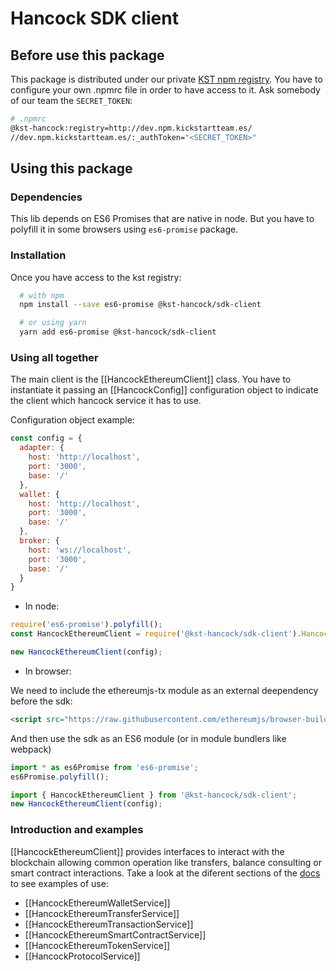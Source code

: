 # Hancock SDK client

## Before use this package
This package is distributed under our private [KST npm registry](http://dev.npm.kickstartteam.es/).
You have to configure your own .npmrc file in order to have access to it. Ask somebody of our team the `SECRET_TOKEN`:

```bash
# .npmrc
@kst-hancock:registry=http://dev.npm.kickstartteam.es/
//dev.npm.kickstartteam.es/:_authToken="<SECRET_TOKEN>"
```

## Using this package

### Dependencies

This lib depends on ES6 Promises that are native in node. But you have to polyfill it in some browsers using `es6-promise` package.

### Installation

Once you have access to the kst registry:

```bash
  # with npm
  npm install --save es6-promise @kst-hancock/sdk-client

  # or using yarn
  yarn add es6-promise @kst-hancock/sdk-client
```

### Using all together

The main client is the [[HancockEthereumClient]] class. You have to instantiate it passing an [[HancockConfig]] configuration object
to indicate the client which hancock service it has to use.

Configuration object example:

```javascript
const config = {
  adapter: {
    host: 'http://localhost',
    port: '3000',
    base: '/'
  },
  wallet: {
    host: 'http://localhost',
    port: '3000',
    base: '/'
  },
  broker: {
    host: 'ws://localhost',
    port: '3000',
    base: '/'
  }
}
```

- In node:

```javascript
require('es6-promise').polyfill();
const HancockEthereumClient = require('@kst-hancock/sdk-client').HancockEthereumClient

new HancockEthereumClient(config);
```

- In browser:

We need to include the ethereumjs-tx module as an external deependency before the sdk:

```html
<script src="https://raw.githubusercontent.com/ethereumjs/browser-builds/master/dist/ethereumjs-tx/ethereumjs-tx-1.3.3.min.js"></script>
```

And then use the sdk as an ES6 module (or in module bundlers like webpack)

```javascript
import * as es6Promise from 'es6-promise';
es6Promise.polyfill();

import { HancockEthereumClient } from '@kst-hancock/sdk-client';
new HancockEthereumClient(config);
```

### Introduction and examples

[[HancockEthereumClient]] provides interfaces to interact with the blockchain 
allowing common operation like transfers, balance consulting or smart contract interactions. Take a look at the diferent sections of the [docs](https://docs.kickstartteam.es/blockchainhub/kst-hancock-sdk-client/docs/index.html) to see examples of use:

- [[HancockEthereumWalletService]]
- [[HancockEthereumTransferService]]
- [[HancockEthereumTransactionService]]
- [[HancockEthereumSmartContractService]]
- [[HancockEthereumTokenService]]
- [[HancockProtocolService]]